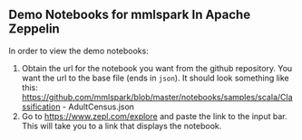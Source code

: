 ## Demo Notebooks for mmlspark In Apache Zeppelin

In order to view the demo notebooks:
1. Obtain the url for the notebook you want from the github repository. You want the url to the base file (ends in `json`). It should look something like this:
https://github.com/mmlspark/blob/master/notebooks/samples/scala/Classification - AdultCensus.json
2. Go to https://www.zepl.com/explore and paste the link to the input bar. This will take you to a link that displays the notebook.



